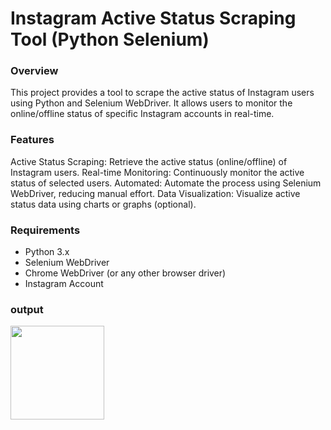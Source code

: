 <h1>Instagram Active Status Scraping Tool (Python Selenium)</h1>
<h3>Overview</h3>
<p>This project provides a tool to scrape the active status of Instagram users using Python and Selenium WebDriver. It allows users to monitor the online/offline status of specific Instagram accounts in real-time.</p>

<h3>Features</h3>
<p>Active Status Scraping: Retrieve the active status (online/offline) of Instagram users.
Real-time Monitoring: Continuously monitor the active status of selected users.
Automated: Automate the process using Selenium WebDriver, reducing manual effort.
Data Visualization: Visualize active status data using charts or graphs (optional).</p>
<h3>Requirements</h3>
<ul><li>Python 3.x</li>
<li>Selenium WebDriver</li>
<li>Chrome WebDriver (or any other browser driver)</li>
<li>Instagram Account</li>
</ul>
<h3>output</h3>
<img src="https://github.com/Muppidathe/activestatus_scraping/assets/83640040/a353ca54-58e7-46d0-bd41-6828001d4e41" width=150/>

